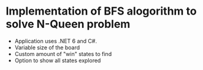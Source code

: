 # Implementation of BFS alogorithm to solve N-Queen problem

* Application uses .NET 6 and C#.
* Variable size of the board
* Custom amount of "win" states to find
* Option to show all states explored


